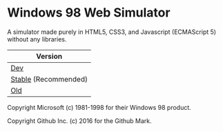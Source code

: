 # Windows 98 Web Simulator

A simulator made purely in HTML5, CSS3, and Javascript (ECMAScript 5) without any libraries.

| Version |
|---------|
| [Dev][dev] |
| [Stable][stable] (Recommended) |
| [Old][old] |

Copyright Microsoft (c) 1981-1998 for their Windows 98 product.

Copyright Github Inc. (c) 2016 for the Github Mark.

[dev]: http://cdn.skildust.com/osp/win98sm/win98.html
[stable]: https://guitarxhero.github.io/win98websim/win98.html
[old]: http://didi.wcantin.ca/pages/win98.html